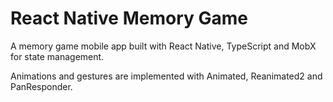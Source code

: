 # React Native Memory Game

A memory game mobile app built with React Native, TypeScript and MobX for state management.

Animations and gestures are implemented with Animated, Reanimated2 and PanResponder. 
